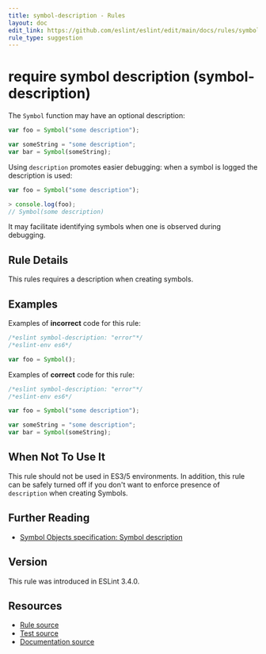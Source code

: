 ```yaml
---
title: symbol-description - Rules
layout: doc
edit_link: https://github.com/eslint/eslint/edit/main/docs/rules/symbol-description.md
rule_type: suggestion
---
```

<!-- Note: No pull requests accepted for this file. See README.md in the root directory for details. -->

# require symbol description (symbol-description)

The `Symbol` function may have an optional description:

```js
var foo = Symbol("some description");

var someString = "some description";
var bar = Symbol(someString);
```

Using `description` promotes easier debugging: when a symbol is logged the description is used:

```js
var foo = Symbol("some description");

> console.log(foo);
// Symbol(some description)
```

It may facilitate identifying symbols when one is observed during debugging.

## Rule Details

This rules requires a description when creating symbols.

## Examples

Examples of **incorrect** code for this rule:

```js
/*eslint symbol-description: "error"*/
/*eslint-env es6*/

var foo = Symbol();
```

Examples of **correct** code for this rule:

```js
/*eslint symbol-description: "error"*/
/*eslint-env es6*/

var foo = Symbol("some description");

var someString = "some description";
var bar = Symbol(someString);
```

## When Not To Use It

This rule should not be used in ES3/5 environments.
In addition, this rule can be safely turned off if you don't want to enforce presence of `description` when creating Symbols.

## Further Reading

* [Symbol Objects specification: Symbol description](https://www.ecma-international.org/ecma-262/6.0/#sec-symbol-description)

## Version

This rule was introduced in ESLint 3.4.0.

## Resources

* [Rule source](https://github.com/eslint/eslint/tree/HEAD/lib/rules/symbol-description.js)
* [Test source](https://github.com/eslint/eslint/tree/HEAD/tests/lib/rules/symbol-description.js)
* [Documentation source](https://github.com/eslint/eslint/tree/HEAD/docs/rules/symbol-description.md)
